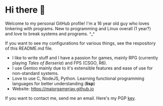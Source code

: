 # Hi there 👋

Welcome to my personal GitHub profile! I'm a 16 year old guy who loves tinkering with programs.
New to programming and Linux overall (1 year?) and love to break systems and programs. ^\_^

If you want to see my configurations for various things, see the respository of this README.md file.

- I like to write stuff and I have a passion for games, mainly RPG (currently playing *Tales of Berseria*) and FPS (CSGO, R6).
- I use Gentoo mainly due to it's extensible features and ease of use for non-standard systems.
- Love to use C, NodeJS, Python. Learning functional programming languages for better understanding (**lisp**)
- Website: https://majorgamerjay.github.io

If you want to contact me, send me an email. Here's my PGP [key](https://majorgamerjay.github.io/pgp.html).
